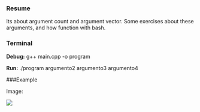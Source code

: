 ### Resume

Its about argument count and argument vector. Some exercises about these arguments, and how function with bash.


### Terminal

**Debug:**  g++ main.cpp -o program

**Run:** ./program argumento2 argumento3 argumento4


###Example

Image:

![](zapataramil/argv_argc/edit.png)
